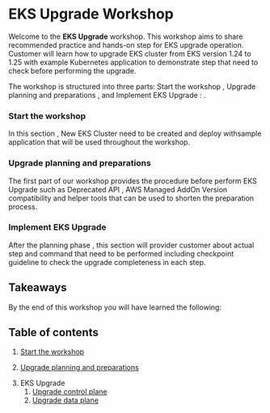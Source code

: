 # EKS Upgrade Workshop
<!--- # In-place EKS Upgrade workshop -->
<!--
** P'Jade **
-->

Welcome to the **EKS Upgrade** workshop. This workshop aims to share recommended practice and hands-on step for EKS upgrade operation. Customer will learn how to upgrade EKS cluster from EKS version 1.24 to 1.25 with example Kubernetes application to demonstrate step that need to check before performing the upgrade. 

The workshop is structured into three parts: Start the workshop , Upgrade planning and preparations , and Implement EKS Upgrade : .

### Start the workshop

In this section , New EKS Cluster need to be created and deploy withsample application that will be used throughout the workshop.

### Upgrade planning and preparations

The first part of our workshop provides the procedure before perform EKS Upgrade such as Deprecated API , AWS Managed AddOn Version compatibility and helper tools that can be used to shorten the preparation process.


### Implement EKS Upgrade

After the planning phase , this section will provider customer about actual step and command that need to be performed including checkpoint guideline to check the upgrade completeness in each step.

## Takeaways

By the end of this workshop you will have learned the following:

<!--
- Container basics and essential _Docker_ commands
- How to create a _Dockerfile_ to containerize your application
- How to push your container to Amazon Elastic Container Registry (ECR)
- How to deploy a container to App Runner
- How to deploy an App Runner service using a custom VPC connector
- How to use observability tools such as AWS X-Ray and CloudWatch to see application metrics
-->


## Table of contents

1. [Start the workshop](/start-workshop.md)

 
<!--
** P'Jade/Pup **
- Workshop Studio instructions 
- Setting up Apps 
- Install the Cron manifest
- Install HPA Add-on
- Checking that the app works
-->
2. [Upgrade planning and preparations](/prepare.md)
<!-- 
** Bo **
- Install kubectl +/- 1 from cluster's
- Install Kube no trouble + show PSP & Cron will be obsolete
- Use Kubeconvert to convert the Cron manifest
  * Dump manifest for Cron & HPA
  * Run kubeconvert for Cron & HPA
  * Apply update for Cron manifest & (HPA) (v1.25 does not support Cron/HPA Beta API)
- Check MNG worker node version
  * kubectl get node
- Check k8s versions (both client and cluster)  
  * kubectl version short
-->
3. EKS Upgrade
   1. [Upgrade control plane](/upgrade-control-plane.md)
   2. [Upgrade data plane](/upgrade-data-plane.md)
<!-- 
** Joe ** Jade comment > Note sure that step should be according to this : https://aws.github.io/aws-eks-best-practices/upgrades/ under topics :               Under topic : Upgrade your control plane and data plane in sequence¶
           Deprecated API Using KubeNT > Control Plane > Add on > Data Plane
- Note: to backup before performing the upgrade (e.g. use Velero)
- Upgrade control plane
- Upgrade data plane
  * Show configure PDB
  * Upgrade data plane
  * Show app zero downtime: 1/ at least one pod still available 2/ app can respond to traffic
- Post-check
  * Check cluster version
  * Check data plane
  * Check application working as expected
-->
